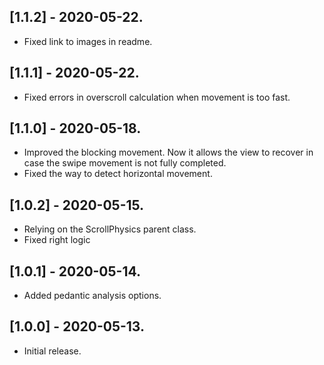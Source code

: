 ## [1.1.2] - 2020-05-22.

* Fixed link to images in readme.

## [1.1.1] - 2020-05-22.

* Fixed errors in overscroll calculation when movement is too fast.

## [1.1.0] - 2020-05-18.

* Improved the blocking movement. Now it allows the view to recover in case the swipe movement is not fully completed.
* Fixed the way to detect horizontal movement.

## [1.0.2] - 2020-05-15.

* Relying on the ScrollPhysics parent class.
* Fixed right logic

## [1.0.1] - 2020-05-14.

* Added pedantic analysis options.

## [1.0.0] - 2020-05-13.

* Initial release.
